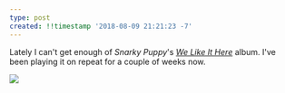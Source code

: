 ```yaml
---
type: post
created: !!timestamp '2018-08-09 21:21:23 -7'
---
```

Lately I can't get enough of *Snarky Puppy*'s *[We Like It Here][1]* album. I've been playing it on repeat for a couple of weeks now.

![][2]

[1]: https://store.snarkypuppy.com/collections/music/products/we-like-it-here-vinyl-lp
[2]: /media/images/blog/2018/08/we-like-it-here/lp-cover.jpg
